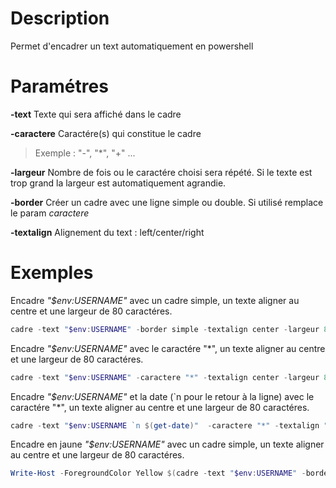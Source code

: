 # Description

Permet d'encadrer un text automatiquement  en powershell

# Paramétres

**-text** Texte qui sera affiché dans le cadre

**-caractere** Caractére(s) qui constitue le cadre
>Exemple : "-", "*", "+" ...

**-largeur** Nombre de fois ou le caractére choisi sera répété. Si le texte est trop grand la largeur est automatiquement agrandie.

**-border** Créer un cadre avec une ligne simple ou double. Si utilisé remplace le param *caractere*

**-textalign** Alignement du text : left/center/right

# Exemples

Encadre *"$env:USERNAME"* avec un cadre simple, un texte aligner au centre et une largeur de 80 caractéres.

```powershell 
cadre -text "$env:USERNAME" -border simple -textalign center -largeur 80
```

Encadre *"$env:USERNAME"* avec le caractére "*", un texte aligner au centre et une largeur de 80 caractéres.

```powershell 
cadre -text "$env:USERNAME" -caractere "*" -textalign center -largeur 80
```

Encadre *"$env:USERNAME"* et la date (`n pour le retour à la ligne) avec le caractére "*", un texte aligner au centre et une largeur de 80 caractéres.

```powershell 
cadre -text "$env:USERNAME `n $(get-date)"  -caractere "*" -textalign "center" -largeur 80
```

Encadre en jaune *"$env:USERNAME"* avec un cadre simple, un texte aligner au centre et une largeur de 80 caractéres.

```powershell 
Write-Host -ForegroundColor Yellow $(cadre -text "$env:USERNAME" -border simple -textalign center -largeur 80)
``` 

